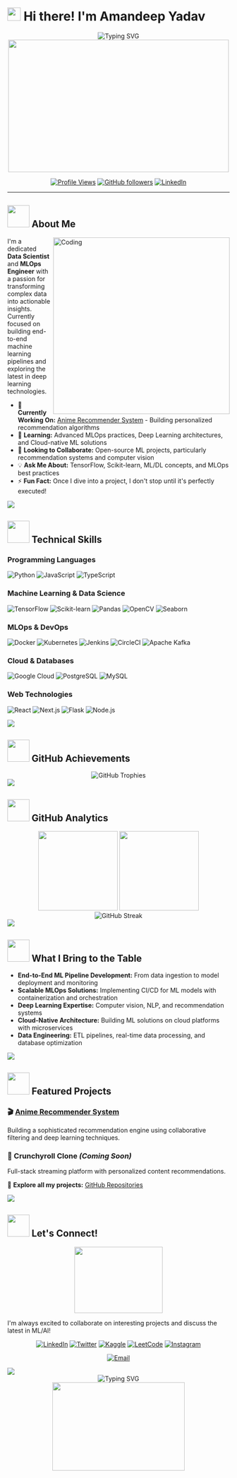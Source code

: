 # <img src="https://raw.githubusercontent.com/MartinHeinz/MartinHeinz/master/wave.gif" width="30px" height="30px" /> Hi there! I'm Amandeep Yadav

<div align="center">
  <img src="https://readme-typing-svg.herokuapp.com?font=Fira+Code&size=30&duration=3000&pause=1000&color=00D9FF&center=true&vCenter=true&width=600&lines=Data+Scientist+%26+MLOps+Engineer;Turning+Data+into+Insights;Building+Scalable+ML+Solutions;AI+%26+Deep+Learning+Enthusiast" alt="Typing SVG" />
  
  <img src="https://user-images.githubusercontent.com/74038190/225813708-98b745f2-7d22-48cf-9150-083f1b00d6c9.gif" width="500" height="300"/>
  
  [![Profile Views](https://komarev.com/ghpvc/?username=aman-yadav-ds&label=Profile%20views&color=0e75b6&style=flat)](https://github.com/aman-yadav-ds)
  [![GitHub followers](https://img.shields.io/github/followers/aman-yadav-ds?label=Followers&style=social)](https://github.com/aman-yadav-ds?tab=followers)
  [![LinkedIn](https://img.shields.io/badge/-LinkedIn-blue?style=flat&logo=Linkedin&logoColor=white)](https://linkedin.com/in/amandeep-yadav-2251b325a)
</div>

---

## <img src="https://media2.giphy.com/media/QssGEmpkyEOhBCb7e1/giphy.gif?cid=ecf05e47a0n3gi1bfqntqmob8g9aid1oyj2wr3ds3mg700bl&rid=giphy.gif" width="50" height="50"/> About Me

<img align="right" alt="Coding" width="400" src="https://user-images.githubusercontent.com/74038190/229223263-cf2e4b07-2615-4f87-9c38-e37600f8381a.gif">

I'm a dedicated **Data Scientist** and **MLOps Engineer** with a passion for transforming complex data into actionable insights. Currently focused on building end-to-end machine learning pipelines and exploring the latest in deep learning technologies.

- 🔭 **Currently Working On:** [Anime Recommender System](https://github.com/aman-yadav-ds/anime-recommender) - Building personalized recommendation algorithms
- 🌱 **Learning:** Advanced MLOps practices, Deep Learning architectures, and Cloud-native ML solutions
- 🎯 **Looking to Collaborate:** Open-source ML projects, particularly recommendation systems and computer vision
- 💡 **Ask Me About:** TensorFlow, Scikit-learn, ML/DL concepts, and MLOps best practices
- ⚡ **Fun Fact:** Once I dive into a project, I don't stop until it's perfectly executed!

<img src="https://user-images.githubusercontent.com/73097560/115834477-dbab4500-a447-11eb-908a-139a6edaec5c.gif">

## <img src="https://media2.giphy.com/media/QssGEmpkyEOhBCb7e1/giphy.gif?cid=ecf05e47a0n3gi1bfqntqmob8g9aid1oyj2wr3ds3mg700bl&rid=giphy.gif" width="50" height="50"/> Technical Skills

### **Programming Languages**

![Python](https://img.shields.io/badge/-Python-3776AB?style=for-the-badge&logo=python&logoColor=white)
![JavaScript](https://img.shields.io/badge/-JavaScript-F7DF1E?style=for-the-badge&logo=javascript&logoColor=black)
![TypeScript](https://img.shields.io/badge/-TypeScript-3178C6?style=for-the-badge&logo=typescript&logoColor=white)

### **Machine Learning & Data Science**

![TensorFlow](https://img.shields.io/badge/-TensorFlow-FF6F00?style=for-the-badge&logo=tensorflow&logoColor=white)
![Scikit-learn](https://img.shields.io/badge/-Scikit--learn-F7931E?style=for-the-badge&logo=scikit-learn&logoColor=white)
![Pandas](https://img.shields.io/badge/-Pandas-150458?style=for-the-badge&logo=pandas&logoColor=white)
![OpenCV](https://img.shields.io/badge/-OpenCV-5C3EE8?style=for-the-badge&logo=opencv&logoColor=white)
![Seaborn](https://img.shields.io/badge/-Seaborn-3776AB?style=for-the-badge&logo=python&logoColor=white)

### **MLOps & DevOps**

![Docker](https://img.shields.io/badge/-Docker-2496ED?style=for-the-badge&logo=docker&logoColor=white)
![Kubernetes](https://img.shields.io/badge/-Kubernetes-326CE5?style=for-the-badge&logo=kubernetes&logoColor=white)
![Jenkins](https://img.shields.io/badge/-Jenkins-D24939?style=for-the-badge&logo=jenkins&logoColor=white)
![CircleCI](https://img.shields.io/badge/-CircleCI-343434?style=for-the-badge&logo=circleci&logoColor=white)
![Apache Kafka](https://img.shields.io/badge/-Apache%20Kafka-231F20?style=for-the-badge&logo=apache-kafka&logoColor=white)

### **Cloud & Databases**

![Google Cloud](https://img.shields.io/badge/-Google%20Cloud-4285F4?style=for-the-badge&logo=google-cloud&logoColor=white)
![PostgreSQL](https://img.shields.io/badge/-PostgreSQL-336791?style=for-the-badge&logo=postgresql&logoColor=white)
![MySQL](https://img.shields.io/badge/-MySQL-4479A1?style=for-the-badge&logo=mysql&logoColor=white)

### **Web Technologies**

![React](https://img.shields.io/badge/-React-61DAFB?style=for-the-badge&logo=react&logoColor=black)
![Next.js](https://img.shields.io/badge/-Next.js-000000?style=for-the-badge&logo=next.js&logoColor=white)
![Flask](https://img.shields.io/badge/-Flask-000000?style=for-the-badge&logo=flask&logoColor=white)
![Node.js](https://img.shields.io/badge/-Node.js-339933?style=for-the-badge&logo=node.js&logoColor=white)

<img src="https://user-images.githubusercontent.com/73097560/115834477-dbab4500-a447-11eb-908a-139a6edaec5c.gif">

## <img src="https://media.giphy.com/media/W5eoZHPpUx9sapR0eu/giphy.gif" width="50" height="50"/> GitHub Achievements

<div align="center">
  <img src="https://github-profile-trophy.vercel.app/?username=aman-yadav-ds&theme=radical&no-frame=true&row=2&column=3&margin-w=15&margin-h=15" alt="GitHub Trophies" />
</div>

<img src="https://user-images.githubusercontent.com/73097560/115834477-dbab4500-a447-11eb-908a-139a6edaec5c.gif">

## <img src="https://media.giphy.com/media/iY8CRBdQXODJSCERIr/giphy.gif" width="50" height="50"/> GitHub Analytics

<div align="center">
  <img height="180em" src="https://github-readme-stats.vercel.app/api?username=aman-yadav-ds&show_icons=true&theme=radical&include_all_commits=true&count_private=true&hide_border=true&bg_color=0D1117&title_color=FF6E96&text_color=FFFFFF&icon_color=FF6E96"/>
  <img height="180em" src="https://github-readme-stats.vercel.app/api/top-langs/?username=aman-yadav-ds&layout=compact&langs_count=8&theme=radical&hide_border=true&bg_color=0D1117&title_color=FF6E96&text_color=FFFFFF"/>
</div>

<div align="center">
  <img src="https://github-readme-streak-stats.herokuapp.com/?user=aman-yadav-ds&theme=radical&hide_border=true&background=0D1117&ring=FF6E96&fire=FF6E96&currStreakLabel=FF6E96" alt="GitHub Streak" />
</div>


<img src="https://user-images.githubusercontent.com/73097560/115834477-dbab4500-a447-11eb-908a-139a6edaec5c.gif">

## <img src="https://media.giphy.com/media/3iyKHMIKg5VWG6qHUm/giphy.gif" width="50" height="50"/> What I Bring to the Table

- **End-to-End ML Pipeline Development:** From data ingestion to model deployment and monitoring
- **Scalable MLOps Solutions:** Implementing CI/CD for ML models with containerization and orchestration
- **Deep Learning Expertise:** Computer vision, NLP, and recommendation systems
- **Cloud-Native Architecture:** Building ML solutions on cloud platforms with microservices
- **Data Engineering:** ETL pipelines, real-time data processing, and database optimization

<img src="https://user-images.githubusercontent.com/73097560/115834477-dbab4500-a447-11eb-908a-139a6edaec5c.gif">

## <img src="https://media.giphy.com/media/QssGEmpkyEOhBCb7e1/giphy.gif" width="50" height="50"/> Featured Projects

### 🎬 [Anime Recommender System](https://github.com/aman-yadav-ds/anime-recommender)
Building a sophisticated recommendation engine using collaborative filtering and deep learning techniques.

### 🎯 Crunchyroll Clone *(Coming Soon)*
Full-stack streaming platform with personalized content recommendations.

📂 **Explore all my projects:** [GitHub Repositories](https://github.com/aman-yadav-ds?tab=repositories)

<img src="https://user-images.githubusercontent.com/73097560/115834477-dbab4500-a447-11eb-908a-139a6edaec5c.gif">

## <img src="https://media.giphy.com/media/LnQjpWaON8nhr21vNW/giphy.gif" width="50" height="50"/> Let's Connect!

<div align="center">
<img src="https://media.giphy.com/media/JqmupuTVZYaQX5s094/giphy.gif" width="200" height="150">
</div>

I'm always excited to collaborate on interesting projects and discuss the latest in ML/AI!

<div align="center">
  
[![LinkedIn](https://img.shields.io/badge/-LinkedIn-0077B5?style=for-the-badge&logo=linkedin&logoColor=white&labelColor=0077B5)](https://linkedin.com/in/amandeep-yadav-2251b325a)
[![Twitter](https://img.shields.io/badge/-Twitter-1DA1F2?style=for-the-badge&logo=twitter&logoColor=white&labelColor=1DA1F2)](https://twitter.com/delulu_aman)
[![Kaggle](https://img.shields.io/badge/-Kaggle-20BEFF?style=for-the-badge&logo=kaggle&logoColor=white&labelColor=20BEFF)](https://kaggle.com/amanyadav74)
[![LeetCode](https://img.shields.io/badge/-LeetCode-FFA116?style=for-the-badge&logo=leetcode&logoColor=black&labelColor=FFA116)](https://www.leetcode.com/aman-yadav-25)
[![Instagram](https://img.shields.io/badge/-Instagram-E4405F?style=for-the-badge&logo=instagram&logoColor=white&labelColor=E4405F)](https://instagram.com/delulu.aman)

</div>

<div align="center">
  
[![Email](https://img.shields.io/badge/-Email-D14836?style=for-the-badge&logo=gmail&logoColor=white&labelColor=D14836)](mailto:ay2728850@gmail.com)

</div>

<img src="https://user-images.githubusercontent.com/73097560/115834477-dbab4500-a447-11eb-908a-139a6edaec5c.gif">

<div align="center">
  <img src="https://readme-typing-svg.herokuapp.com?font=Fira+Code&size=22&duration=3000&pause=1000&color=FF6E96&center=true&vCenter=true&width=800&lines=%F0%9F%92%A1+%22Data+is+the+new+oil%2C+but+insights+are+the+refined+fuel+that+drives+innovation.%22;%F0%9F%9A%80+Always+learning%2C+always+building%2C+always+innovating!;%E2%9C%A8+Let's+transform+data+into+impact+together!" alt="Typing SVG" />
</div>

<div align="center">
<img src="https://media.giphy.com/media/3oKIPnAiaMCws8nOsE/giphy.gif" width="300" height="200">
</div>
